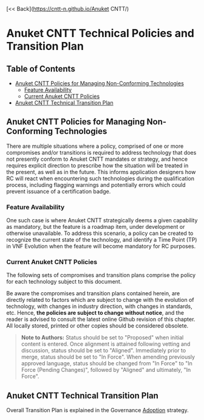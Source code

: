 [<< Back](https://cntt-n.github.io/Anuket CNTT/)
# Anuket CNTT Technical Policies and Transition Plan

## Table of Contents
* [Anuket CNTT Policies for Managing Non-Conforming Technologies ](#7.1) 
  * [Feature Availability](#7.1.1)
  * [Current Anuket CNTT Policies](#7.1.3)
* [Anuket CNTT Technical Transition Plan ](#7.2) 

<a name="7.1"></a>
## Anuket CNTT Policies for Managing Non-Conforming Technologies

There are multiple situations where a policy, comprised of one or more compromises and/or transitions is required to address technology that does not presently conform to Anuket CNTT mandates or strategy, and hence requires explicit direction to prescribe how the situation will be treated in the present, as well as in the future. This informs application designers how RC will react when encountering such technologies during the qualification process, including flagging warnings and potentially errors which could prevent issuance of a certification badge. 

<a name="7.1.1"></a>
### Feature Availability
One such case is where Anuket CNTT strategically deems a given capability as mandatory, but the feature is a roadmap item, under development or otherwise unavailable. To address this scenario, a policy can be created to recognize the current state of the technology, and identify a Time Point (TP) in VNF Evolution when the feature will become mandatory for RC purposes.

<!-- next section link kept as 7.1.3 so as not to affect any links -->
<a name="7.1.3"></a>
### Current Anuket CNTT Policies

The following sets of compromises and transition plans comprise the policy for each technology subject to this document.

Be aware the compromises and transition plans contained herein, are directly related to factors which are subject to change with the evolution of technology, with changes in industry direction, with changes in standards, etc. Hence, **the policies are subject to change without notice**, and the reader is advised to consult the latest online Github revision of this chapter. All locally stored, printed or other copies should be considered obsolete.

> **Note to Authors:** Status should be set to "Proposed" when initial content is entered. Once alignment is attained following vetting and discussion, status should be set to "Aligned". Immediately prior to merge, status should be set to "In Force". When amending previously approved language, status should be changed from "In Force" to "In Force (Pending Changes)", followed by "Aligned" and ultimately, "In Force".



<a name="7.2"></a>
## Anuket CNTT Technical Transition Plan

Overall Transition Plan is explained in the Governance [Adoption](../gov/chapters/chapter09.md#9.3) strategy.

